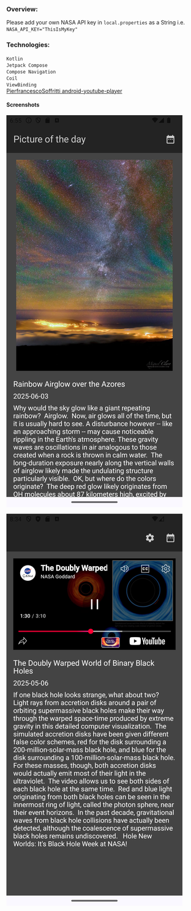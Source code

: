 ### Overview:

Please add your own NASA API key in `local.properties` as a String i.e.\
`NASA_API_KEY="ThisIsMyKey"`

### Technologies:

`Kotlin`\
`Jetpack Compose`\
`Compose Navigation`\
`Coil`\
`ViewBinding`\
[PierfrancescoSoffritti android-youtube-player](https://github.com/PierfrancescoSoffritti/android-youtube-player)

#### Screenshots

![Alt text](screenshots/Screenshot_20250604_185526.png "screenshot-image")

![Alt text](screenshots/Screenshot_20250606_203458.png "screenshot-video")
